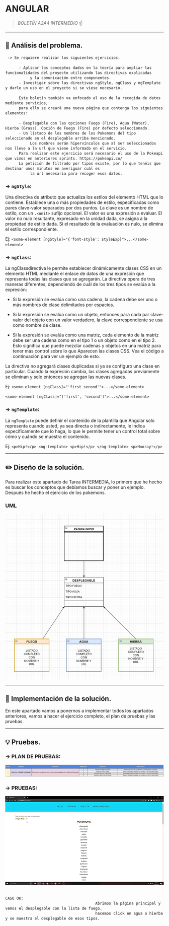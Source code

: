 # ANGULAR 

> *BOLETÍN A3A4 INTERMEDIO* ☝️


---


## 🔎 Análisis del problema.

     -> Se requiere realizar los siguientes ejercicios:
     
          - Aplicar los conceptos dados en la teoría para ampliar las funcionalidades del proyecto utilizando las directivas explicadas
               y la comunicación entre componentes.
          - Investigar sobre las directivas ngStyle, ngClass y ngTemplate y darle un uso en el proyecto si se viese necesario.
          
          Este boletín también va enfocado al uso de la recogida de datos mediante servicios,
          para ello se creará una nueva página que contenga los siguientes elementos:
          
          - Desplegable con las opciones Fuego (Fire), Agua (Water), Hierba (Grass). Opción de Fuego (Fire) por defecto seleccionado.
          - Un listado de los nombres de los Pokemons del tipo seleccionado en el desplegable arriba mencionado. 
               Los nombres serán hipervínculos que al ser seleccionados nos lleve a la url que viene informado en el servicio.
          Para realizar este ejercicio será necesario el uso de la Pokeapi que vimos en anteriores sprints. https://pokeapi.co/
          La petición de filtrado por tipos existe, por lo que tenéis que destinar unos minutos en averiguar cuál es
               la url necesaria para recoger esos datos.


### -> `ngStyle`:

Una directiva de atributo que actualiza los estilos del elemento HTML que lo contiene. Establece una o más propiedades  de estilo, 
especificadas como pares clave-valor separados por dos puntos. La clave es un nombre de estilo, con un `.<unit>` sufijo opcional.
El valor es una expresión a evaluar. El valor no nulo resultante, expresado en la unidad dada, se asigna a la propiedad de estilo dada.
Si el resultado de la evaluación es nulo, se elimina el estilo correspondiente.
          
Ej: ` <some-element [ngStyle]="{'font-style': styleExp}">...</some-element> `


### -> `ngClass`: 

La ngClassdirectiva le permite establecer dinámicamente clases CSS en un elemento HTML mediante el enlace de datos de una expresión 
que representa todas las clases que se agregarán. La directiva opera de tres maneras diferentes, dependiendo de cuál de los tres tipos 
se evalúa a la expresión:
- Si la expresión se evalúa como una cadena, la cadena debe ser uno o más nombres de clase delimitados por espacios.

- Si la expresión se evalúa como un objeto, entonces para cada par clave-valor del objeto con un valor verdadero, la clave correspondiente se usa como nombre de clase.

- Si la expresión se evalúa como una matriz, cada elemento de la matriz debe ser una cadena como en el tipo 1 o un objeto como en el tipo 2. Esto significa que puede mezclar cadenas y objetos en una matriz para tener más control sobre lo que Aparecen las clases CSS. Vea el código a continuación para ver un ejemplo de esto.

La directiva no agregará clases duplicadas si ya se configuró una clase en particular. Cuando la expresión cambia,
las clases agregadas previamente se eliminan y solo entonces se agregan las nuevas clases.

Ej: `<some-element [ngClass]="'first second'">...</some-element>`

`<some-element [ngClass]="['first', 'second']">...</some-element>`


### -> `ngTemplate`:

La `ngTemplate` puede definir el contenido de la plantilla que Angular solo representa cuando usted, ya sea directa o indirectamente, le indica específicamente que lo haga, lo que le permite tener un control total sobre cómo y cuándo se muestra el contenido.

Ej: `<p>Hip!</p>
     <ng-template>
     <p>Hip!</p>
     </ng-template>
     <p>Hooray!</p>`

---



## ✏️ Diseño de la solución.

Para realizar este apartado de Tarea INTERMEDIA, lo primero que he hecho es buscar los conceptos que debíamos buscar y poner un ejemplo. Después he hecho el ejercicio de los pokemons.

###  UML
![FOTO1](recursos/UML.JPG)





---





## 📝 Implementación de la solución.

En este apartado vamos a ponernos a implementar todos los apartados anteriores, vamos a hacer el ejercicio completo, el plan de pruebas y las pruebas.


---



## 💡 Pruebas.

### -> PLAN DE PRUEBAS:

![PLANPRUEBAS](recursos/PlanPruebas.JPG)



### -> PRUEBAS:

![GIF1](recursos/GIF.gif)

                                                                          CASO OK:
                                            Abrimos la página principal y vemos el desplegable con la lista de fuego,
                                            hacemos click en agua o hierba y se muestra el desplegable de esos tipos.





